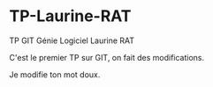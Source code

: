 # TP-Laurine-RAT
TP GIT Génie Logiciel Laurine RAT

C'est le premier TP sur GIT, on fait des modifications.

Je modifie ton mot doux.